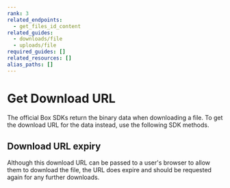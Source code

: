 ```yaml
---
rank: 3
related_endpoints:
  - get_files_id_content
related_guides:
  - downloads/file
  - uploads/file
required_guides: []
related_resources: []
alias_paths: []
---
```


# Get Download URL

The official Box SDKs return the binary data when downloading a file. To get the
download URL for the data instead, use the following SDK methods.

<Samples id='get_files_id_content' variant='get_url' />

## Download URL expiry

Although this download URL can be passed to a user's browser to allow them to
download the file, the URL does expire and should be requested again for any
further downloads.

[api]: e://get_files_id_content
